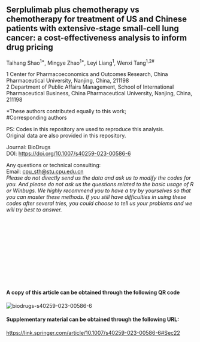 ## Serplulimab plus chemotherapy vs chemotherapy for treatment of US and Chinese patients with extensive-stage small-cell lung cancer: a cost-effectiveness analysis to inform drug pricing

Taihang Shao<sup>1*</sup>, Mingye Zhao<sup>1*</sup>, Leyi Liang<sup>1</sup>, Wenxi Tang<sup>1,2#</sup>

1 Center for Pharmacoeconomics and Outcomes Research, China Pharmaceutical University, Nanjing, China, 211198<br>
2 Department of Public Affairs Management, School of International Pharmaceutical Business, China Pharmaceutical University, Nanjing, China, 211198

*These authors contributed equally to this work; <br>
#Corresponding authors

PS: Codes in this repository are used to reproduce this analysis.<br>
Original data are also provided in this repository.<br>

Journal: BioDrugs<br>
DOI: https://doi.org/10.1007/s40259-023-00586-6

Any questions or technical consulting:<br>
Email: cpu_sth@stu.cpu.edu.cn<br>
*Please do not directly send us the data and ask us to modify the codes for you. And please do not ask us the questions related to the basic usage of R or Winbugs. We highly recommend you to have a try by yourselves so that you can master these methods. If you still have difficulties in using these codes after several tries, you could choose to tell us your problems and we will try best to answer.*



<br>
<br>
<br>
<br>
<br>
<br>
<br>
<br>
<br>
<br>

#### A copy of this article can be obtained through the following QR code<br>
![biodrugs-s40259-023-00586-6](https://user-images.githubusercontent.com/101975842/223887115-0ab9bcf4-c999-4a98-bd0e-f59554c2075a.png)

#### Supplementary material can be obtained through the following URL:<br>
https://link.springer.com/article/10.1007/s40259-023-00586-6#Sec22
